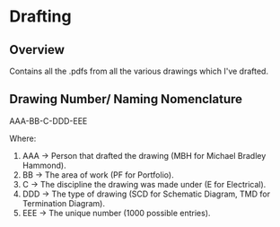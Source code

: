 # Drafting #

## Overview ##
Contains all the .pdfs from all the various drawings which I've drafted.

## Drawing Number/ Naming Nomenclature ##
AAA-BB-C-DDD-EEE

Where:
  1. AAA -> Person that drafted the drawing (MBH for Michael Bradley Hammond).
  2. BB -> The area of work (PF for Portfolio).
  3. C -> The discipline the drawing was made under (E for Electrical).
  4. DDD -> The type of drawing (SCD for Schematic Diagram, TMD for Termination Diagram).
  5. EEE -> The unique number (1000 possible entries).
